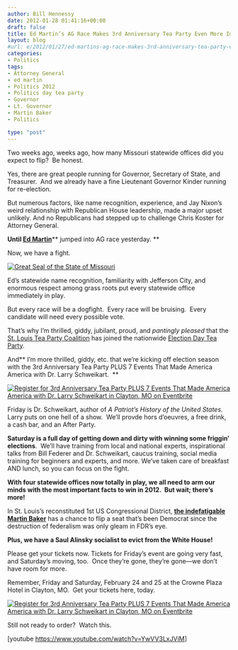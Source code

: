 ```yaml
---
author: Bill Hennessy
date: 2012-01-28 01:41:16+00:00
draft: false
title: Ed Martin’s AG Race Makes 3rd Anniversary Tea Party Even More Important
layout: blog
#url: e/2012/01/27/ed-martins-ag-race-makes-3rd-anniversary-tea-party-even-more-important/
categories:
- Politics
tags:
- Attorney General
- ed martin
- Politics 2012
- Politics day tea party
- Governor
- Lt. Governor
- Martin Baker
- Politics

type: "post"
---
```


Two weeks ago, weeks ago, how many Missouri statewide offices did you expect to flip?  Be honest.

Yes, there are great people running for Governor, Secretary of State, and Treasurer.  And we already have a fine Lieutenant Governor Kinder running for re-election.

But numerous factors, like name recognition, experience, and Jay Nixon’s weird relationship with Republican House leadership, made a major upset unlikely. And no Republicans had stepped up to challenge Chris Koster for Attorney General.

**Until **[Ed Martin](https://edmartinformissouri.com/)****** jumped into AG race yesterday. **

Now, we have a fight.

[![Great Seal of the State of Missouri](https://hennessysview.com/wp-content/uploads/2012/01/moseal_thumb.gif)
](https://hennessysview.com/wp-content/uploads/2012/01/moseal.gif)

Ed’s statewide name recognition, familiarity with Jefferson City, and enormous respect among grass roots put every statewide office immediately in play.

But every race will be a dogfight.  Every race will be bruising.  Every candidate will need every possible vote.

That’s why I’m thrilled, giddy, jubilant, proud, and _pantingly pleased_ that the [St. Louis Tea Party Coalition](https://stlouisteaparty.com) has joined the nationwide [Election Day Tea Party](https://www.electiondayteaparty.com).

And** I’m more thrilled, giddy, etc. that we’re kicking off election season with the 3rd Anniversary Tea Party PLUS 7 Events That Made America America with Dr. Larry Schweikart.  **


[![Register for 3rd Anniversary Tea Party PLUS<br />
7 Events That Made America America with Dr. Larry Schweikart in Clayton, MO  on Eventbrite](https://www.eventbrite.com/registerbutton?eid=2760945061)
](https://3rdanniversaryteaparty.eventbrite.com?ref=ebtn)

Friday is Dr. Schweikart, author of _A Patriot’s History of the United States_.  Larry puts on one hell of a show.  We’ll provde hors d’oeuvres, a free drink, a cash bar, and an After Party.

**Saturday is a full day of getting down and dirty with winning some friggin’ elections**.  We’ll have training from local and national experts, inspirational talks from Bill Federer and Dr. Schweikart, caucus training, social media training for beginners and experts, and more. We’ve taken care of breakfast AND lunch, so you can focus on the fight.

**With four statewide offices now totally in play, we all need to arm our minds with the most important facts to win in 2012.  But wait; there’s more!**

In St. Louis’s reconstituted 1st US Congressional District, **[the indefatigable Martin Baker](https://martinbakerforcongress.com/)** has a chance to flip a seat that’s been Democrat since the destruction of federalism was only gleam in FDR’s eye.

**Plus, we have a Saul Alinsky socialist to evict from the White House!**

Please get your tickets now. Tickets for Friday’s event are going very fast, and Saturday’s moving, too.  Once they’re gone, they’re gone—we don’t have room for more.

Remember, Friday and Saturday, February 24 and 25 at the Crowne Plaza Hotel in Clayton, MO.  Get your tickets here, today.



[![Register for 3rd Anniversary Tea Party PLUS<br />
7 Events That Made America America with Dr. Larry Schweikart in Clayton, MO  on Eventbrite](https://www.eventbrite.com/registerbutton?eid=2760945061)
](https://3rdanniversaryteaparty.eventbrite.com?ref=ebtn)



Still not ready to order?  Watch this.




[youtube https://www.youtube.com/watch?v=YwVV3LxJViM]

